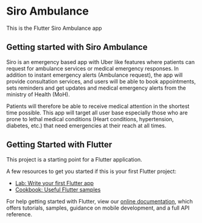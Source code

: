 # Siro Ambulance

This is the Flutter Siro Ambulance app

## Getting started with Siro Ambulance

Siro is an emergency based app with Uber like features where patients can request for ambulance services
or medical emergency responses. In addition to instant emergency alerts (Ambulance request), the app will provide
consultation services, and users will be able to book appointments, sets reminders and get updates and medical
emergency alerts from the ministry of Health (MoH).

Patients will therefore be able to receive medical attention in the shortest time possible. This app will target
all user base especially those who are prone to lethal medical conditions (Heart conditions, hypertension, diabetes,
etc.) that need emergencies at their reach at all times.

## Getting Started with Flutter

This project is a starting point for a Flutter application.

A few resources to get you started if this is your first Flutter project:

- [Lab: Write your first Flutter app](https://flutter.dev/docs/get-started/codelab)
- [Cookbook: Useful Flutter samples](https://flutter.dev/docs/cookbook)

For help getting started with Flutter, view our
[online documentation](https://flutter.dev/docs), which offers tutorials,
samples, guidance on mobile development, and a full API reference.
